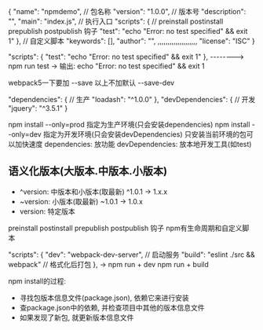 {
  "name": "npmdemo",  // 包名称
  "version": "1.0.0",  // 版本号
  "description": "",
  "main": "index.js",  // 执行入口
  "scripts": {
    // preinstall postinstall prepublish postpublish 钩子
    "test": "echo \"Error: no test specified\" && exit 1"
  },  // 自定义脚本
  "keywords": [],
  "author": "",
   ,,,,,,,,,,,,,,,,,,,,
  "license": "ISC"
}

"scripts": {
    "test": "echo \"Error: no test specified\" && exit 1"
  },   -------->  npm run test   -> 输出: echo \"Error: no test specified\" && exit 1

webpack5一下要加 --save
以上不加默认 --save-dev

"dependencies": {  // 生产
  "loadash": "^1.0.0"
},
"devDependencies": {  // 开发
  "jquery": "^3.5.1"
}

npm install --only=prod 指定为生产环境(只会安装dependencies)
npm install --only=dev 指定为开发环境(只会安装devDependencies)
只安装当前环境的包可以加快速度
dependencies: 放功能
devDependencies: 放本地开发工具(如test)

## 语义化版本(大版本.中版本.小版本)
- ^version: 中版本和小版本(取最新)
  ^1.0.1 -> 1.x.x
- ~version: 小版本(取最新)
  ~1.0.1 -> 1.0.x
- version: 特定版本

preinstall postinstall prepublish postpublish 钩子
npm有生命周期和自定义脚本

"scripts": {
    "dev": "webpack-dev-server",  // 启动服务
    "build": "eslint ./src && webpack"  // 格式化后打包
  },
  ->
  npm run + dev
  npm run + build

  npm install的过程:
  - 寻找包版本信息文件(package.json), 依赖它来进行安装
  - 查package.json中的依赖, 并检查项目中其他的版本信息文件
  - 如果发现了新包, 就更新版本信息文件